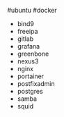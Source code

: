 #ubuntu 
#docker
- bind9
- freeipa
- gitlab
- grafana
- greenbone
- nexus3
- nginx
- portainer
- postfixadmin
- postgres
- samba
- squid
